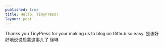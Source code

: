 ```yaml
---
published: true
title: Hello, TinyPress!
layout: post
---
```

Thanks you TinyPress for your making us to blog on Github so easy.
是该好好地说说启蒙这事儿了
徐琳